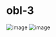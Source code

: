 # obl-3
![image](https://github.com/VsevolodYatsuk/obl-3/assets/130091517/8c4b2c91-b3db-4b10-89ce-c8252ebcfb51)
![image](https://github.com/VsevolodYatsuk/obl-3/assets/130091517/cd273bfa-5c5a-44a3-b1e4-4a2a7b2e0f25)


